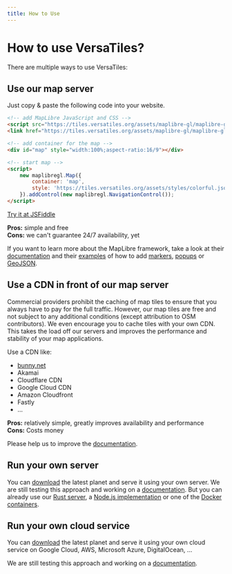 ```yaml
---
title: How to Use
---
```


# How to use VersaTiles?

There are multiple ways to use VersaTiles:

## Use our map server

Just copy & paste the following code into your website.

```html
<!-- add MapLibre JavaScript and CSS -->
<script src="https://tiles.versatiles.org/assets/maplibre-gl/maplibre-gl.js"></script>
<link href="https://tiles.versatiles.org/assets/maplibre-gl/maplibre-gl.css" rel="stylesheet" />

<!-- add container for the map -->
<div id="map" style="width:100%;aspect-ratio:16/9"></div>

<!-- start map -->
<script>
	new maplibregl.Map({
		container: 'map',
		style: 'https://tiles.versatiles.org/assets/styles/colorful.json'
	}).addControl(new maplibregl.NavigationControl());
</script>
```

[Try it at JSFiddle](https://jsfiddle.net/2hLenq3b/)

**Pros:** simple and free  
**Cons:** we can't guarantee 24/7 availability, yet

If you want to learn more about the MapLibre framework, take a look at their [documentation](https://maplibre.org/maplibre-gl-js/docs/) and their [examples](https://maplibre.org/maplibre-gl-js/docs/examples/) of how to add [markers](https://maplibre.org/maplibre-gl-js/docs/examples/add-a-marker/), [popups](https://maplibre.org/maplibre-gl-js/docs/examples/set-popup/) or [GeoJSON](https://maplibre.org/maplibre-gl-js/docs/examples/geojson-polygon/).

## Use a CDN in front of our map server

Commercial providers prohibit the caching of map tiles to ensure that you always have to pay for the full traffic. However, our map tiles are free and not subject to any additional conditions (except attribution to OSM contributors).
We even encourage you to cache tiles with your own CDN. This takes the load off our servers and improves the performance and stability of your map applications.

Use a CDN like:

- [bunny.net](https://bunny.net/)
- Akamai
- Cloudflare CDN
- Google Cloud CDN
- Amazon Cloudfront
- Fastly
- …

**Pros:** relatively simple, greatly improves availability and performance  
**Cons:** Costs money

Please help us to improve the [documentation](https://github.com/versatiles-org/versatiles-documentation).

## Run your own server

You can [download](https://download.versatiles.org/) the latest planet and serve it using your own server. We are still testing this approach and working on a [documentation](https://github.com/versatiles-org/versatiles-documentation). But you can already use our [Rust server](https://github.com/versatiles-org/versatiles-rs), a [Node.js implementation](https://github.com/versatiles-org/node-versatiles) or one of the [Docker containers](https://github.com/versatiles-org/versatiles-docker).

## Run your own cloud service

You can [download](https://download.versatiles.org/) the latest planet and serve it using your own cloud service on Google Cloud, AWS, Microsoft Azure, DigitalOcean, …

We are still testing this approach and working on a [documentation](https://github.com/versatiles-org/versatiles-documentation).
